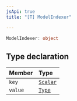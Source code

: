 ```yaml
---
jsApi: true
title: "[T] ModelIndexer"

---
```

```ts
ModelIndexer: object
```

## Type declaration

| Member | Type |
| :------ | :------ |
| `key` | [`Scalar`](Interface.Scalar.md) |
| `value` | [`Type`](Type.Type.md) |
